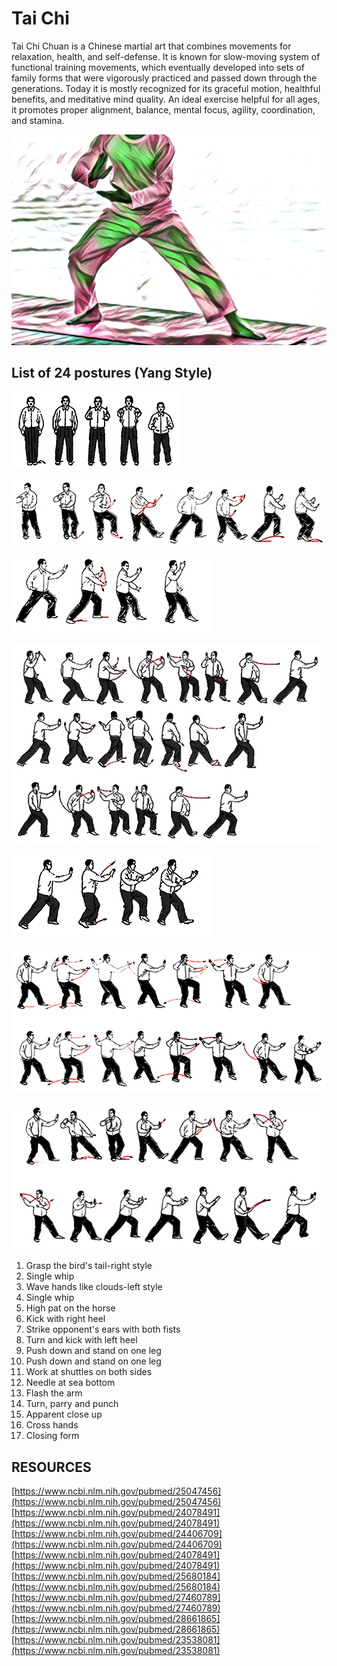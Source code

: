 # Tai Chi

Tai Chi Chuan is a Chinese martial art that combines movements for relaxation, health, and self-defense. It is known for slow-moving system of functional training movements, which eventually developed into sets of family forms that were vigorously practiced and passed down through the generations. Today it is mostly recognized for its graceful motion, healthful benefits, and meditative mind quality. An ideal exercise helpful for all ages, it promotes proper alignment, balance, mental focus, agility, coordination, and stamina.

![](.gitbook/assets/image%20%281%29.png)

## List of 24 postures \(Yang Style\)

![FORM 1: Commencing form](.gitbook/assets/image%20%2816%29.png)

![FORM 2: Part the wild horse&apos;s mane](.gitbook/assets/image%20%286%29.png)

![FORM 3: The white crane spreads its wings](.gitbook/assets/image%20%2812%29.png)

![FORM 4: Brush knee and twist step on both sides \(with variations\)](.gitbook/assets/image%20%288%29.png)

![FORM 5: Hand strums the lute](.gitbook/assets/image%20%2814%29.png)

![FORM 6: Step back and whirl arms on both sides \(with variations\)](.gitbook/assets/image%20%284%29.png)

![ FORM 7: Grasp the bird&apos;s tail-left style](.gitbook/assets/image.png)



1. Grasp the bird's tail-right style
2. Single whip
3. Wave hands like clouds-left style
4. Single whip
5. High pat on the horse
6. Kick with right heel
7. Strike opponent's ears with both fists
8. Turn and kick with left heel
9. Push down and stand on one leg 
10. Push down and stand on one leg
11. Work at shuttles on both sides
12. Needle at sea bottom
13. Flash the arm
14. Turn, parry and punch
15. Apparent close up
16. Cross hands
17. Closing form

## RESOURCES

[https://www.ncbi.nlm.nih.gov/pubmed/25047456](https://www.ncbi.nlm.nih.gov/pubmed/25047456)  
[https://www.ncbi.nlm.nih.gov/pubmed/24078491](https://www.ncbi.nlm.nih.gov/pubmed/24078491)  
[https://www.ncbi.nlm.nih.gov/pubmed/24406709](https://www.ncbi.nlm.nih.gov/pubmed/24406709)  
[https://www.ncbi.nlm.nih.gov/pubmed/24078491](https://www.ncbi.nlm.nih.gov/pubmed/24078491)  
[https://www.ncbi.nlm.nih.gov/pubmed/25680184](https://www.ncbi.nlm.nih.gov/pubmed/25680184)  
[https://www.ncbi.nlm.nih.gov/pubmed/27460789](https://www.ncbi.nlm.nih.gov/pubmed/27460789)  
[https://www.ncbi.nlm.nih.gov/pubmed/28661865](https://www.ncbi.nlm.nih.gov/pubmed/28661865)  
[https://www.ncbi.nlm.nih.gov/pubmed/23538081](https://www.ncbi.nlm.nih.gov/pubmed/23538081)  



